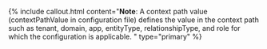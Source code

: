 {% include callout.html content="**Note**: A context path value (contextPathValue in configuration file) defines the value in the context path such as tenant, domain, app, entityType, relationshipType, and role for which the configuration is applicable.
" type="primary" %}